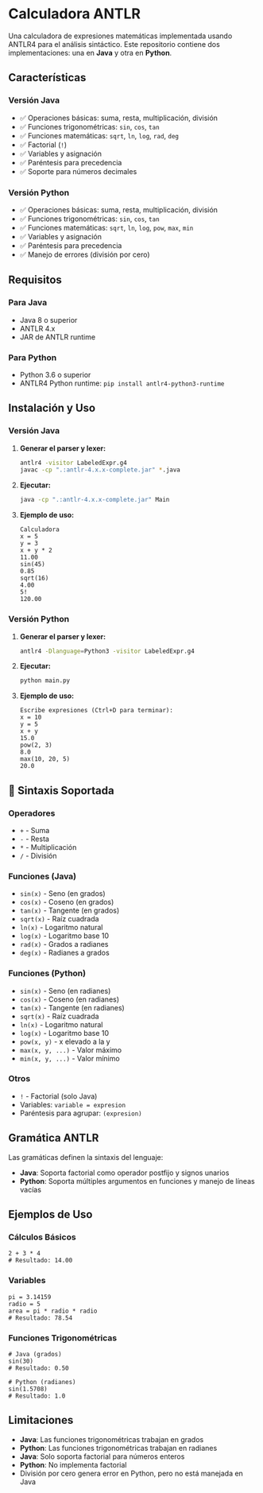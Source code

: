 # Calculadora ANTLR

Una calculadora de expresiones matemáticas implementada usando ANTLR4 para el análisis sintáctico. Este repositorio contiene dos implementaciones: una en **Java** y otra en **Python**.

##  Características

### Versión Java
- ✅ Operaciones básicas: suma, resta, multiplicación, división
- ✅ Funciones trigonométricas: `sin`, `cos`, `tan`
- ✅ Funciones matemáticas: `sqrt`, `ln`, `log`, `rad`, `deg`
- ✅ Factorial (`!`)
- ✅ Variables y asignación
- ✅ Paréntesis para precedencia
- ✅ Soporte para números decimales

### Versión Python
- ✅ Operaciones básicas: suma, resta, multiplicación, división
- ✅ Funciones trigonométricas: `sin`, `cos`, `tan`
- ✅ Funciones matemáticas: `sqrt`, `ln`, `log`, `pow`, `max`, `min`
- ✅ Variables y asignación
- ✅ Paréntesis para precedencia
- ✅ Manejo de errores (división por cero)

##  Requisitos

### Para Java
- Java 8 o superior
- ANTLR 4.x
- JAR de ANTLR runtime

### Para Python
- Python 3.6 o superior
- ANTLR4 Python runtime: `pip install antlr4-python3-runtime`

##  Instalación y Uso

### Versión Java

1. **Generar el parser y lexer:**
   ```bash
   antlr4 -visitor LabeledExpr.g4
   javac -cp ".:antlr-4.x.x-complete.jar" *.java
   ```

2. **Ejecutar:**
   ```bash
   java -cp ".:antlr-4.x.x-complete.jar" Main
   ```

3. **Ejemplo de uso:**
   ```
   Calculadora 
   x = 5
   y = 3
   x + y * 2
   11.00
   sin(45)
   0.85
   sqrt(16)
   4.00
   5!
   120.00
   ```

### Versión Python

1. **Generar el parser y lexer:**
   ```bash
   antlr4 -Dlanguage=Python3 -visitor LabeledExpr.g4
   ```

2. **Ejecutar:**
   ```bash
   python main.py
   ```

3. **Ejemplo de uso:**
   ```
   Escribe expresiones (Ctrl+D para terminar):
   x = 10
   y = 5
   x + y
   15.0
   pow(2, 3)
   8.0
   max(10, 20, 5)
   20.0
   ```

## 📖 Sintaxis Soportada

### Operadores
- `+` - Suma
- `-` - Resta  
- `*` - Multiplicación
- `/` - División

### Funciones (Java)
- `sin(x)` - Seno (en grados)
- `cos(x)` - Coseno (en grados)
- `tan(x)` - Tangente (en grados)
- `sqrt(x)` - Raíz cuadrada
- `ln(x)` - Logaritmo natural
- `log(x)` - Logaritmo base 10
- `rad(x)` - Grados a radianes
- `deg(x)` - Radianes a grados

### Funciones (Python)
- `sin(x)` - Seno (en radianes)
- `cos(x)` - Coseno (en radianes)
- `tan(x)` - Tangente (en radianes)
- `sqrt(x)` - Raíz cuadrada
- `ln(x)` - Logaritmo natural
- `log(x)` - Logaritmo base 10
- `pow(x, y)` - x elevado a la y
- `max(x, y, ...)` - Valor máximo
- `min(x, y, ...)` - Valor mínimo

### Otros
- `!` - Factorial (solo Java)
- Variables: `variable = expresion`
- Paréntesis para agrupar: `(expresion)`

##  Gramática ANTLR

Las gramáticas definen la sintaxis del lenguaje:

- **Java**: Soporta factorial como operador postfijo y signos unarios
- **Python**: Soporta múltiples argumentos en funciones y manejo de líneas vacías

## Ejemplos de Uso

### Cálculos Básicos
```
2 + 3 * 4
# Resultado: 14.00
```

### Variables
```
pi = 3.14159
radio = 5
area = pi * radio * radio
# Resultado: 78.54
```

### Funciones Trigonométricas
```
# Java (grados)
sin(30)
# Resultado: 0.50

# Python (radianes)  
sin(1.5708)
# Resultado: 1.0
```

##  Limitaciones

- **Java**: Las funciones trigonométricas trabajan en grados
- **Python**: Las funciones trigonométricas trabajan en radianes
- **Java**: Solo soporta factorial para números enteros
- **Python**: No implementa factorial
- División por cero genera error en Python, pero no está manejada en Java
